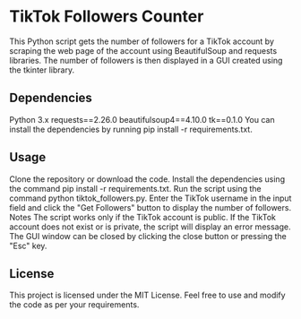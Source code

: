 # TikTok Followers Counter
This Python script gets the number of followers for a TikTok account by scraping the web page of the account using BeautifulSoup and requests libraries. The number of followers is then displayed in a GUI created using the tkinter library.

## Dependencies
Python 3.x
requests==2.26.0
beautifulsoup4==4.10.0
tk==0.1.0
You can install the dependencies by running pip install -r requirements.txt.

## Usage
Clone the repository or download the code.
Install the dependencies using the command pip install -r requirements.txt.
Run the script using the command python tiktok_followers.py.
Enter the TikTok username in the input field and click the "Get Followers" button to display the number of followers.
Notes
The script works only if the TikTok account is public.
If the TikTok account does not exist or is private, the script will display an error message.
The GUI window can be closed by clicking the close button or pressing the "Esc" key.
## License
This project is licensed under the MIT License. Feel free to use and modify the code as per your requirements.
